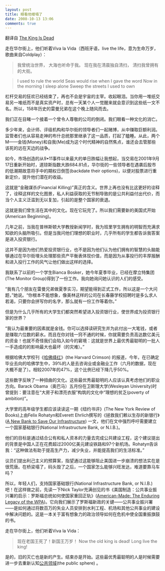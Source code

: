 ```yaml
---
layout: post
title: 眼看他楼塌了
date: 2008-10-13 13:06
comments: true
---
```

翻译自 <a href="http://www.nytimes.com/2008/09/18/opinion/18cohen.html">The King Is Dead</a>

走在华尔街上，他们听着Viva la Vida（西班牙语，live the life，意为生命万岁，歌曲来自Coldplay）：
>我曾统治世界，
>大海也听命于我。
>现在我在清晨独自清扫，
>清扫我曾拥有的大街。

>I used to rule the world
>Seas would rise when I gave the word
>Now in the morning I sleep alone
>Sweep the streets I used to own

杠杆交易的狂欢已经结束了，再也不会是宇宙的主宰。收起眼泪。当你用一堆纸交易另一堆纸而不是真实资产时，总有一天某个人一觉醒来就会意识到这些纸一文不名。所以，158年历史的雷曼兄弟在这个晚上随风而去。

我们正在目睹一个接着一个曾令人尊敬的公司的倒闭。我们眼看一种文化的消亡。

多少年来，会计师、评级机构和华尔街的领导者们一起赌博，从中赚取巨额利润。监管者们也从容易走神的布什总统那里继承了这一品质，打起了瞌睡。从此，两个M——金钱(Money)和自我(Me)成为这个时代精神的自然焦点，谁还会去管那些该死的远在天边的战争。

如今，市场创造的从9•11事件以来最大的单日跌幅让我想起，当交易在2001年9月17日重新开始时，道琼斯指数大跌684.81点，华尔街的一些领导者在遇袭后股市的低潮期故意将手中的期权日倒签(backdate their options)，以便对股票进行重新定价，提升他们潜在的收益。

这就是“金融谋杀(Financial Killing)”真正的含义。世界上再也没有比这更好的诠释了，诠释这样的文化图景，私人利益获取的无节制导致的是公共利益付出代价，而当个人主义泛滥到无以复加，引起的是整个国家的衰退。

这就是我们曾生活在其中的文化。现在它玩完了。所以我们需要新的美国式开始(American Beginning)。

几年之前，当我在普林斯顿大学教授新闻学时，我为班里学生拥有的明智而充满求知欲的头脑所吸引。但是当我问他们理想的职业时，几乎所有的学生都告诉我答案是进入投资银行。

这并不是因为他们热爱投资银行业，也不是因为他们认为他们拥有的智慧的头脑能够通过在华尔街埋头处理那些资产平衡表体现价值，而是因为从事投行的丰厚报酬和进入投行工作的风气让他们做出这样的选择。

我联系了以前的一个学生Bianca Bosker，她今年夏季毕业，已经在摩立特集团(The Monitor Group)得到了一份工作。我向她询问她认识的人们的感受。

“我有几个朋友在雷曼兄弟做夏季实习，期望能得到正式工作，所以这是一个大问题，”她说。“你根本不能想象，像美林这样的公司在长春藤学校招聘时是多么求人若渴，只要你会拼写你的名字，那么就有一份工作等着你。”

但是为什么几乎所有的大学生们都突然希望进入投资银行业，使世界成为投资银行家的世界？

“我认为最重要的因素就是金钱。你可以选择读研究生并为此付出一大笔钱，或者是赚取六位数的薪水。而且在你对钱一窍不通的时候，你就需要负责高达数亿美元的资金！也就不奇怪我们会陷入如今的窘境：这就是世界上最优秀最聪明的一批人一手造成的的影响最大也最坏（的灾难）。”

根据哈佛大学校刊《<a href="http://www.thecrimson.com/">哈佛绛红</a>》(the Harvard Crimson) 的报道，今年，在已确定毕业去向的哈佛学生中，39%的人是去咨询业或金融业工作（六月的数据，现在大概不是了）。相较2007年的47%，这个比例已经下降几乎50%。

这些数字反映了一种扭曲的文化。这些最优秀最聪明的人应该认真考虑他们的职业方向。Barack Obama（奥巴马）五月份在卫斯理大学(Wesleyan University)时曾提到：要注意在“大房子和漂亮衣服”构筑的文化中“理想的贫乏(poverty of ambition)”。

大学里的高年级学生都应该读读这一期《纽约书评》(The New York Review of Books)上由Felix Rohatyn和Everett Ehrlich撰写的《拯救我们赖以生存的新银行》(<a href="http://www.nybooks.com/articles/21873">A New Bank to Save Our Infrastructure</a>) 一文，他们在文中强烈呼吁需要建立一个国家基础银行(National Infrastructure Bank, or N.I.B.)。

他们的目标是通过结合公有和私人资本的力量去完成公共建设工程，这个建议提出的背景是中国人正在花费超过2000亿美元建设铁路和97个新机场。Rohatyn告诉我：“这种做法有助于提高生产力，减少失业，并能提高我们的生活标准。”

议员们提出利己主义的预算案，指望通过这能够阻止美国进一步崩溃的想法实在是很荒唐。在桥梁塌了，码头毁了之后，一个国家怎么能够兴旺发达，难道要靠马车吗？

所以，年轻人们，支持国家基础银行(National Infrastructure Bank, or N.I.B.)吧！在这样做之前，先读一下Nick Taylor充满创见的书《美国制造：公共事业振兴署的启示：罗斯福总统如何使国家重回正轨》(<a href="http://www.amazon.com/American-Made-Enduring-Legacy-When-Nation/dp/0553802356">American-Made: The Enduring Legacy of the WPA</a>)。它向我们展示了罗斯福新政的关键——公共事业振兴署——是如何通过将数百万的失业人员安排到水利工程、机场和其他公共事业的建设中解决问题的。这是一本关于富有想象力的政治领导如何在危机中使全国重振旗鼓的书。

走在华尔街上，他们听着Viva la Vida：
<blockquote>现在老国王死了！新国王万岁！
Now the old king is dead! Long live the king!</blockquote>
是的，旧的灭亡也是新的产生。结束亦是开始。这些最优秀最聪明的人是时候需要进一步去重新认知<a href="http://zh.wikipedia.org/wiki/%E5%85%AC%E5%85%B1%E9%A2%86%E5%9F%9F">公共领域</a>(the public sphere) 。
